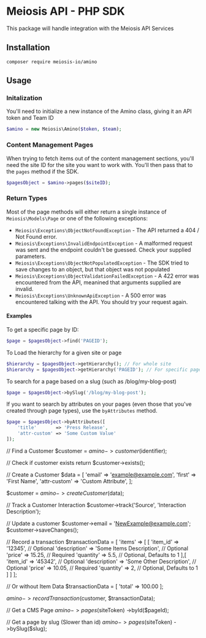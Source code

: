 # Meiosis API - PHP SDK

This package will handle integration with the Meiosis API Services

## Installation

```
composer require meiosis-io/amino
```

## Usage

### Initalization

You'll need to initialize a new instance of the Amino class, giving it an API token and Team ID

```php
$amino = new Meiosis\Amino($token, $team);
```

### Content Management Pages

When trying to fetch items out of the content management sections, you'll need the site ID for the site you want to work with. You'll then pass that to the `pages` method if the SDK.

```php
$pagesObject = $amino->pages($siteID);
```

### Return Types

Most of the page methods will either return a single instance of `Meiosis\Models\Page` or one of the following exceptions:

- `Meiosis\Exceptions\ObjectNotFoundException` - The API returned a 404 / Not Found error.
- `Meiosis\Exceptions\InvalidEndpointException` - A malformed request was sent and the endpoint couldn't be guessed. Check your supplied parameters.
- `Meiosis\Exceptions\ObjectNotPopulatedException` - The SDK tried to save changes to an object, but that object was not populated
- `Meiosis\Exceptions\ObjectValidationFailedException` - A 422 error was encountered from the API, meanined that arguments supplied are invalid.
- `Meiosis\Exceptions\UnknownApiException` - A 500 error was encountered talking with the API. You should try your request again.

#### Examples
To get a specific page by ID:

```php
$page = $pagesObject->find('PAGEID');
```

To Load the hierarchy for a given site or page

```php
$hierarchy = $pagesObject->getHierarchy(); // For whole site
$hierarchy = $pagesObject->getHierarchy('PAGEID'); // For specific page
```

To search for a page based on a slug (such as /blog/my-blog-post)

```php
$page = $pagesObject->bySlug('/blog/my-blog-post');
```

If you want to search by attributes on your pages (even those that you've created through page types), use the `byAttributes` method.

```php
$page = $pagesObject->byAttributes([
    'title'       => 'Press Release',
    'attr-custom' => 'Some Custom Value'
]);
```

// Find a Customer
$customer = $amino->customer($identifier);

// Check if customer exists
return $customer->exists();

// Create a Customer
$data = [
    'email'       => 'example@example.com',
    'first'       => 'First Name',
    'attr-custom' => 'Custom Attribute',
];

$customer = $amino->createCustomer($data);

// Track a Customer Interaction
$customer->track('Source', 'Interaction Description');

// Update a customer
$customer->email = 'NewExample@example.com';
$customer->saveChanges();

// Record a transaction
$transactionData = [
    'items' => [
        [
            'item_id' => '12345', // Optional
            'description' => 'Some Items Description', // Optional
            'price' => 15.25, // Required
            'quantity' => 5.5, // Optional, Defaults to 1
        ],[
            'item_id' => '45342', // Optional
            'description' => 'Some Other Description', // Optional
            'price' => 10.05, // Required
            'quantity' => 2, // Optional, Defaults to 1
        ]
    ]
];

// Or without Item Data
$transactionData = [
    'total' => 100.00
];

$amino->recordTransaction($customer, $transactionData);


// Get a CMS Page
$amino
    ->pages($siteToken)
    ->byId($pageId);

// Get a page by slug (Slower than id)
$amino
    ->pages($siteToken)
    ->bySlug($slug);
```